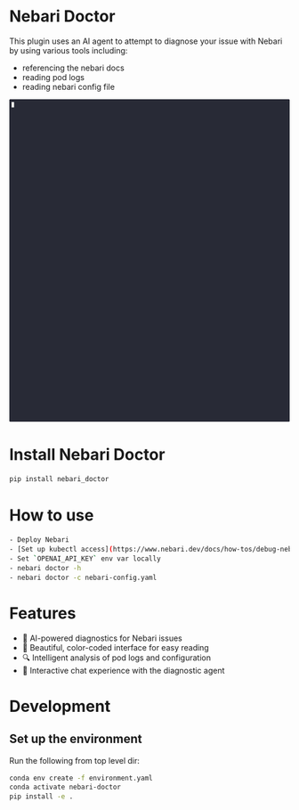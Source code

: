 #  Nebari Doctor

This plugin uses an AI agent to attempt to diagnose your issue with Nebari by using various tools including:
- referencing the nebari docs
- reading pod logs
- reading nebari config file

![Nebari Doctor Demo](./demo.gif)

# Install Nebari Doctor
```bash
pip install nebari_doctor
```

# How to use
```bash
- Deploy Nebari
- [Set up kubectl access](https://www.nebari.dev/docs/how-tos/debug-nebari/#generating-the-kubeconfig)
- Set `OPENAI_API_KEY` env var locally
- nebari doctor -h
- nebari doctor -c nebari-config.yaml
```

# Features
- 🤖 AI-powered diagnostics for Nebari issues
- 🎨 Beautiful, color-coded interface for easy reading
- 🔍 Intelligent analysis of pod logs and configuration
- 💬 Interactive chat experience with the diagnostic agent

# Development
## Set up the environment
Run the following from top level dir:
```bash
conda env create -f environment.yaml
conda activate nebari-doctor
pip install -e .
```
